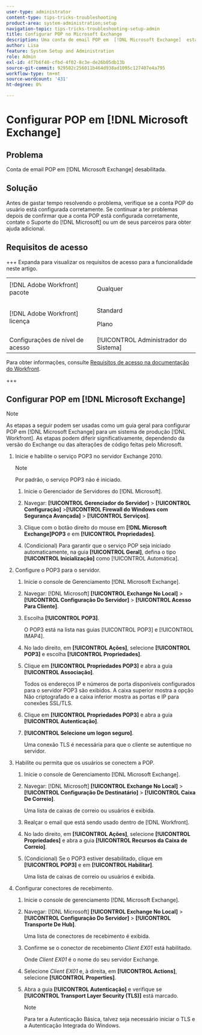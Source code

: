 ```yaml
---
user-type: administrator
content-type: tips-tricks-troubleshooting
product-area: system-administration;setup
navigation-topic: tips-tricks-troubleshooting-setup-admin
title: Configurar POP no Microsoft Exchange
description: Uma conta de email POP em  [!DNL Microsoft Exchange]  está desabilitada.
author: Lisa
feature: System Setup and Administration
role: Admin
exl-id: 4f7b6f40-cfbd-4f02-8c3e-de26b05db13b
source-git-commit: 929502c256011b464d938ad1095c127407e4a795
workflow-type: tm+mt
source-wordcount: '431'
ht-degree: 0%

---
```


# Configurar POP em [!DNL Microsoft Exchange]

## Problema

Conta de email POP em [!DNL Microsoft Exchange] desabilitada.

## Solução

Antes de gastar tempo resolvendo o problema, verifique se a conta POP do usuário está configurada corretamente. Se continuar a ter problemas depois de confirmar que a conta POP está configurada corretamente, contate o Suporte do [!DNL Microsoft] ou um de seus parceiros para obter ajuda adicional.

## Requisitos de acesso

+++ Expanda para visualizar os requisitos de acesso para a funcionalidade neste artigo.

<table style="table-layout:auto"> 
 <col> 
 <col> 
 <tbody> 
  <tr> 
   <td>[!DNL Adobe Workfront] pacote</td> 
   <td><p>Qualquer</p></td> 
  </tr> 
  <tr> 
   <td>[!DNL Adobe Workfront] licença</td> 
   <td><p>Standard</p>
       <p>Plano</p></td>
  </tr> 
  <tr> 
   <td>Configurações de nível de acesso</td> 
   <td>[!UICONTROL Administrador do Sistema]</td> 
  </tr> 
 </tbody> 
</table>

Para obter informações, consulte [Requisitos de acesso na documentação do Workfront](/help/quicksilver/administration-and-setup/add-users/access-levels-and-object-permissions/access-level-requirements-in-documentation.md).

+++

## Configurar POP em [!DNL Microsoft Exchange]

>[!NOTE]
>
>As etapas a seguir podem ser usadas como um guia geral para configurar POP em [!DNL Microsoft Exchange] para um sistema de produção [!DNL Workfront]. As etapas podem diferir significativamente, dependendo da versão do Exchange ou das alterações de código feitas pelo Microsoft.

1. Inicie e habilite o serviço POP3 no servidor Exchange 2010.

   >[!NOTE]
   >
   >Por padrão, o serviço POP3 não é iniciado.

   1. Inicie o Gerenciador de Servidores do [!DNL Microsoft].
   1. Navegar: **[!UICONTROL Gerenciador do Servidor]** > **[!UICONTROL Configuração]** >**[!UICONTROL Firewall do Windows com Segurança Avançada]** > **[!UICONTROL Serviços]**.

   1. Clique com o botão direito do mouse em **[!DNL Microsoft Exchange]POP3** e em **[!UICONTROL Propriedades]**.

   1. (Condicional) Para garantir que o serviço POP seja iniciado automaticamente, na guia **[!UICONTROL Geral]**, defina o tipo **[!UICONTROL Inicialização]** como [!UICONTROL Automática].

1. Configure o POP3 para o servidor.

   1. Inicie o console de Gerenciamento [!DNL Microsoft Exchange].
   1. Navegar: [!DNL Microsoft] **[!UICONTROL Exchange No Local]** > **[!UICONTROL Configuração Do Servidor]** > **[!UICONTROL Acesso Para Cliente]**.

   1. Escolha **[!UICONTROL POP3]**.

      O POP3 está na lista nas guias [!UICONTROL POP3] e [!UICONTROL IMAP4].

   1. No lado direito, em **[!UICONTROL Ações]**, selecione **[!UICONTROL POP3]** e escolha **[!UICONTROL Propriedades]**.

   1. Clique em **[!UICONTROL Propriedades POP3]** e abra a guia **[!UICONTROL Associação]**.

      Todos os endereços IP e números de porta disponíveis configurados para o servidor POP3 são exibidos. A caixa superior mostra a opção Não criptografado e a caixa inferior mostra as portas e IP para conexões SSL/TLS.

   1. Clique em **[!UICONTROL Propriedades POP3]** e abra a guia **[!UICONTROL Autenticação]**.

   1. **[!UICONTROL Selecione um logon seguro]**.

      Uma conexão TLS é necessária para que o cliente se autentique no servidor.

1. Habilite ou permita que os usuários se conectem a POP.

   1. Inicie o console de Gerenciamento [!DNL Microsoft Exchange].
   1. Navegar: [!DNL Microsoft] **[!UICONTROL Exchange No Local]** > **[!UICONTROL Configuração De Destinatário]** > **[!UICONTROL Caixa De Correio]**.

      Uma lista de caixas de correio ou usuários é exibida.

   1. Realçar o email que está sendo usado dentro de [!DNL Workfront].
   1. No lado direito, em **[!UICONTROL Ações]**, selecione **[!UICONTROL Propriedades]** e abra a guia **[!UICONTROL Recursos da Caixa de Correio]**.

   1. (Condicional) Se o POP3 estiver desabilitado, clique em **[!UICONTROL POP3]** e em **[!UICONTROL Habilitar]**.

      Uma lista de caixas de correio ou usuários é exibida.

1. Configurar conectores de recebimento.

   1. Inicie o console de gerenciamento [!DNL Microsoft Exchange].
   1. Navegar: [!DNL Microsoft] **[!UICONTROL Exchange No Local]** > **[!UICONTROL Configuração Do Servidor]** > **[!UICONTROL Transporte De Hub]**.

      Uma lista de conectores de recebimento é exibida.

   1. Confirme se o conector de recebimento *Client* *EX01* está habilitado.

      Onde *Client* *EX01* é o nome do seu servidor Exchange.

   1. Selecione *Client EX01* e, à direita, em **[!UICONTROL Actions]**, selecione **[!UICONTROL Properties]**.

   1. Abra a guia **[!UICONTROL Autenticação]** e verifique se **[!UICONTROL Transport Layer Security (TLS)]** está marcado.

      >[!NOTE]
      >
      >Para ter a Autenticação Básica, talvez seja necessário iniciar o TLS e a Autenticação Integrada do Windows.
